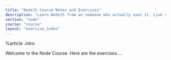 ```yaml
---
title: "NodeJS Course Notes and Exercises"
description: "Learn NodeJS from an someone who actually uses it. Live coding, Q&A,practical workshops, deep theory and lots of real world exercises."
section: "node"
course: "course"
layout: "exercise_index"
---
```


%article
.intro


Welcome to the Node Course. Here are the exercises....

